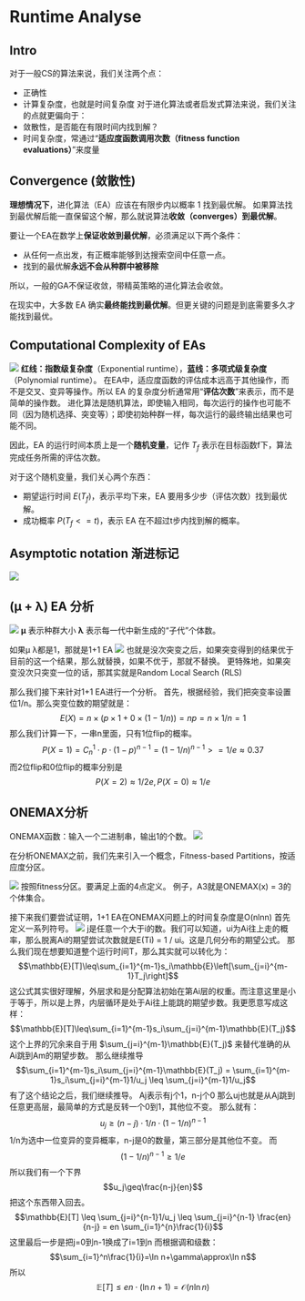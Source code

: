 # Runtime Analyse
## Intro
对于一般CS的算法来说，我们关注两个点：
- 正确性
- 计算复杂度，也就是时间复杂度
对于进化算法或者启发式算法来说，我们关注的点就更偏向于：
- 敛散性，是否能在有限时间内找到解？
- 时间复杂度，常通过“**适应度函数调用次数（fitness function evaluations）**”来度量

## Convergence (敛散性)
**理想情况下**，进化算法（EA）应该在有限步内以概率 1 找到最优解。
如果算法找到最优解后能一直保留这个解，那么就说算法**收敛（converges）到最优解**。

要让一个EA在数学上**保证收敛到最优解**，必须满足以下两个条件：
- 从任何一点出发，有正概率能够到达搜索空间中任意一点。
- 找到的最优解**永远不会从种群中被移除**

所以，一般的GA不保证收敛，带精英策略的进化算法会收敛。

在现实中，大多数 EA 确实**最终能找到最优解**。但更关键的问题是到底需要多久才能找到最优。

## Computational Complexity of EAs
![](assets/Pasted%20image%2020250401215501.webp)
**红线：指数级复杂度**（Exponential runtime），**蓝线：多项式级复杂度**（Polynomial runtime）。
在EA中，适应度函数的评估成本远高于其他操作，而不是交叉、变异等操作。所以 EA 的复杂度分析通常用“**评估次数**”来表示，而不是简单的操作数。
进化算法是随机算法，即使输入相同，每次运行的操作也可能不同（因为随机选择、突变等）；即使初始种群一样，每次运行的最终输出结果也可能不同。

因此，EA 的运行时间本质上是一个**随机变量**，记作 $T_f$
表示在目标函数f下，算法完成任务所需的评估次数。

对于这个随机变量，我们关心两个东西：
- 期望运行时间 $E(T_f)$，表示平均下来，EA 要用多少步（评估次数）找到最优解。
- 成功概率 $P(T_f <= t)$，表示 EA 在不超过t步内找到解的概率。

## Asymptotic notation 渐进标记
![](assets/Pasted%20image%2020250401220205.webp)
## (μ + λ) EA 分析
![](assets/Pasted%20image%2020250402160309.webp)
**μ** 表示种群大小
**λ** 表示每一代中新生成的“子代”个体数。

如果μ λ都是1，那就是1+1 EA
![](assets/Pasted%20image%2020250402160912.webp)
也就是没次突变之后，如果突变得到的结果优于目前的这一个结果，那么就替换，如果不优于，那就不替换。
更特殊地，如果突变没次只突变一位的话，那其实就是Random Local Search (RLS)

那么我们接下来针对1+1 EA进行一个分析。
首先，根据经验，我们把突变率设置位1/n。那么突变位数的期望就是：
$$
E(X) = n \times (p \times 1 + 0 \times (1-1/n)) = np = n \times 1/n = 1
$$
那么我们计算一下，一串n里面，只有1位flip的概率。
$$
P(X = 1) = C^{1}_{n} \cdot p \cdot (1-p)^{n-1} = (1 - 1/n)^{n-1} >= 1/e \approx 0.37
$$
而2位flip和0位flip的概率分别是
$$P(X=2) \approx 1/2e, P(X=0) \approx 1/e$$
## ONEMAX分析
ONEMAX函数：输入一个二进制串，输出1的个数。
![](assets/Pasted%20image%2020250402172828.webp)

在分析ONEMAX之前，我们先来引入一个概念，Fitness-based Partitions，按适应度分区。

![](assets/Pasted%20image%2020250402180455.webp)
按照fitness分区。要满足上面的4点定义。
例子，A3就是ONEMAX(x) = 3的个体集合。

接下来我们要尝试证明，1+1 EA在ONEMAX问题上的时间复杂度是O(nlnn)
首先定义一系列符号。
![](assets/Pasted%20image%2020250402181248.webp)
j是任意一个大于i的数。我们可以知道，ui为Ai往上走的概率，那么脱离Ai的期望尝试次数就是E(Ti) = 1 / ui。这是几何分布的期望公式。
那么我们现在想要知道整个运行时间T，那么其实就可以转化为：
$$\mathbb{E}[T]\leq\sum_{i=1}^{m-1}s_i\mathbb{E}\left[\sum_{j=i}^{m-1}T_j\right]$$
这公式其实很好理解，外层求和是分配算法初始在第Ai层的权重。而注意这里是小于等于，所以是上界，内层循环是处于Ai往上能跳的期望步数。我更愿意写成这样：
$$\mathbb{E}[T]\leq\sum_{i=1}^{m-1}s_i\sum_{j=i}^{m-1}\mathbb{E}(T_j)$$
这个上界的冗余来自于用 $\sum_{j=i}^{m-1}\mathbb{E}(T_j)$ 来替代准确的从Ai跳到Am的期望步数。
那么继续推导
$$\sum_{i=1}^{m-1}s_i\sum_{j=i}^{m-1}\mathbb{E}(T_j) = \sum_{i=1}^{m-1}s_i\sum_{j=i}^{m-1}1/u_j \leq \sum_{j=i}^{m-1}1/u_j$$
有了这个结论之后，我们继续推导。
Aj表示有j个1，n-j个0
那么uj也就是从Aj跳到任意更高层，最简单的方式是反转一个0到1，其他位不变。
那么就有：
$$u_j \geq (n-j) \cdot 1/n \cdot (1-1/n)^{n-1}$$
1/n为选中一位变异的变异概率，n-j是0的数量，第三部分是其他位不变。
而
$$(1-1/n)^{n-1} \geq 1/e$$
所以我们有一个下界
$$u_j\geq\frac{n-j}{en}$$
把这个东西带入回去。
$$\mathbb{E}[T] \leq \sum_{j=i}^{n-1}1/u_j \leq \sum_{j=i}^{n-1} \frac{en}{n-j} = en \sum_{i=1}^{n}\frac{1}{i}$$
这里最后一步是把j=0到n-1换成了i=1到n
而根据调和级数：
$$\sum_{i=1}^n\frac{1}{i}=\ln n+\gamma\approx\ln n$$
所以$$\mathbb{E}[T]\leq en\cdot(\ln n+1)=\mathcal{O}(n\ln n)$$